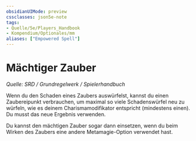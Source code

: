 ```yaml
---
obsidianUIMode: preview
cssclasses: json5e-note
tags:
- Quelle/5e/Players_Handbook
- Kompendium/Optionales/mm
aliases: ["Empowered Spell"]
---
```

# Mächtiger Zauber
*Quelle: SRD / Grundregelwerk / Spielerhandbuch*  

Wenn du den Schaden eines Zaubers auswürfelst, kannst du einen Zaubereipunkt verbrauchen, um maximal so viele Schadenswürfel neu zu würfeln, wie es deinem Charismamodifikator entspricht (mindestens einen). Du musst das neue Ergebnis verwenden.

Du kannst den mächtigen Zauber sogar dann einsetzen, wenn du beim Wirken des Zaubers eine andere Metamagie-Option verwendet hast.